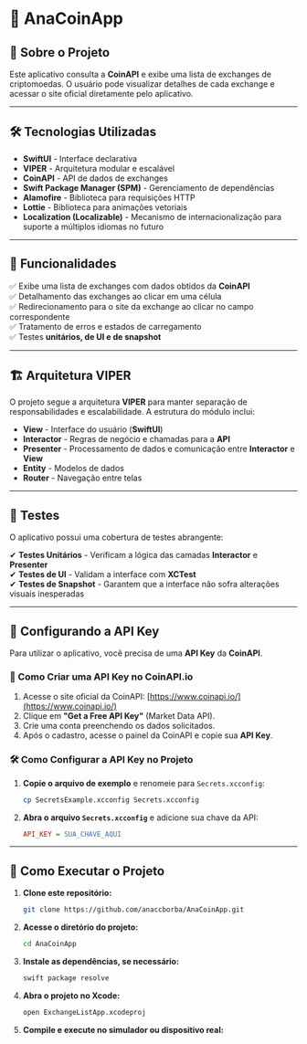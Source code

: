 # 🚀 AnaCoinApp  

## 📌 Sobre o Projeto  

Este aplicativo consulta a **CoinAPI** e exibe uma lista de exchanges de criptomoedas. O usuário pode visualizar detalhes de cada exchange e acessar o site oficial diretamente pelo aplicativo.  

---

## 🛠️ Tecnologias Utilizadas  

- **SwiftUI** - Interface declarativa  
- **VIPER** - Arquitetura modular e escalável  
- **CoinAPI** - API de dados de exchanges  
- **Swift Package Manager (SPM)** - Gerenciamento de dependências
- **Alamofire** - Biblioteca para requisições HTTP
- **Lottie** - Biblioteca para animações vetoriais
- **Localization (Localizable)** - Mecanismo de internacionalização para suporte a múltiplos idiomas no futuro

---

## 📱 Funcionalidades  

✅ Exibe uma lista de exchanges com dados obtidos da **CoinAPI**  
✅ Detalhamento das exchanges ao clicar em uma célula  
✅ Redirecionamento para o site da exchange ao clicar no campo correspondente  
✅ Tratamento de erros e estados de carregamento  
✅ Testes **unitários, de UI e de snapshot**  

---

## 🏗️ Arquitetura VIPER  

O projeto segue a arquitetura **VIPER** para manter separação de responsabilidades e escalabilidade. A estrutura do módulo inclui:  

- **View** - Interface do usuário (**SwiftUI**)  
- **Interactor** - Regras de negócio e chamadas para a **API**  
- **Presenter** - Processamento de dados e comunicação entre **Interactor** e **View**  
- **Entity** - Modelos de dados  
- **Router** - Navegação entre telas  

---

## 🧪 Testes  

O aplicativo possui uma cobertura de testes abrangente:  

✔ **Testes Unitários** - Verificam a lógica das camadas **Interactor** e **Presenter**  
✔ **Testes de UI** - Validam a interface com **XCTest**  
✔ **Testes de Snapshot** - Garantem que a interface não sofra alterações visuais inesperadas  

---

## 🔑 Configurando a API Key  

Para utilizar o aplicativo, você precisa de uma **API Key** da **CoinAPI**.  

### 🚀 Como Criar uma API Key no CoinAPI.io  

1. Acesse o site oficial da CoinAPI: [https://www.coinapi.io/](https://www.coinapi.io/)  
2. Clique em **"Get a Free API Key"** (Market Data API).  
3. Crie uma conta preenchendo os dados solicitados.  
4. Após o cadastro, acesse o painel da CoinAPI e copie sua **API Key**.  

### 🛠 Como Configurar a API Key no Projeto  

1. **Copie o arquivo de exemplo** e renomeie para `Secrets.xcconfig`:  

   ```bash
   cp SecretsExample.xcconfig Secrets.xcconfig
2. **Abra o arquivo `Secrets.xcconfig`** e adicione sua chave da API:  

   ```ini
   API_KEY = SUA_CHAVE_AQUI

---

## 🚀 Como Executar o Projeto  

1. **Clone este repositório:**  

   ```bash
   git clone https://github.com/anaccborba/AnaCoinApp.git

2. **Acesse o diretório do projeto:**

   ```bash
   cd AnaCoinApp

3. **Instale as dependências, se necessário:**

   ```bash
   swift package resolve

4. **Abra o projeto no Xcode:**

   ```bash
   open ExchangeListApp.xcodeproj

5. **Compile e execute no simulador ou dispositivo real:**

